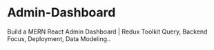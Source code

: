 ﻿# Admin-Dashboard
Build a MERN React Admin Dashboard | Redux Toolkit Query, Backend Focus, Deployment, Data Modeling..